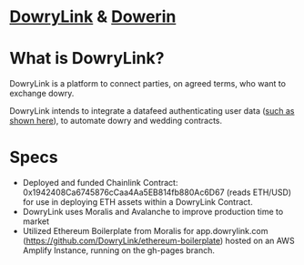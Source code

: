 # <a href="https://dowrylink.com" target="_blank">DowryLink</a> & <a href="https://dower.in" target="_blank">Dowerin</a> 

# What is DowryLink?

DowryLink is a platform to connect parties, on agreed terms, who want to exchange dowry.

DowryLink intends to integrate a datafeed authenticating user data (<a href="https://blog.chain.link/digital-identity-on-the-blockchain/">such as shown here</a>), to automate dowry and wedding contracts.

# Specs

- Deployed and funded Chainlink Contract: 0x1942408Ca6745876cCaa4Aa5EB814fb880Ac6D67 (reads ETH/USD) for use in deploying ETH assets within a DowryLink Contract.
- DowryLink uses Moralis and Avalanche to improve production time to market
- Utilized Ethereum Boilerplate from Moralis for app.dowrylink.com (<a href="https://github.com/DowryLink/ethereum-boilerplate">https://github.com/DowryLink/ethereum-boilerplate</a>) hosted on an AWS Amplify Instance, running on the gh-pages branch.
